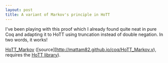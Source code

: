 ```yaml
---
layout: post
title: A variant of Markov's principle in HoTT
---
```


I've been playing with this proof which I already found quite neat in pure Coq
and adapting it to HoTT using truncation instead of double negation. In two
words, it works!

[HoTT_Markov](http://mattam82.github.io/coq/HoTT_Markov.html) ([source][http://mattam82.github.io/coq/HoTT_Markov.v), requires the [HoTT library](http://github.com/HoTT/HoTT)).
